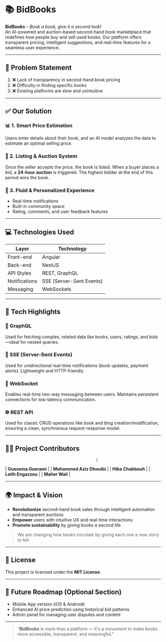 # 📚 BidBooks

**BidBooks** – *Book a book, give it a second look!*  
An AI-powered and auction-based second-hand book marketplace that redefines how people buy and sell used books. Our platform offers transparent pricing, intelligent suggestions, and real-time features for a seamless user experience.

---

## 🧩 Problem Statement

1. ❌ Lack of transparency in second-hand book pricing  
2. ❌ Difficulty in finding specific books  
3. ❌ Existing platforms are slow and unintuitive  

---

## ✅ Our Solution

### 📊 1. Smart Price Estimation
Users enter details about their book, and an AI model analyzes the data to estimate an optimal selling price.

### 🛒 2. Listing & Auction System
Once the seller accepts the price, the book is listed. When a buyer places a bid, a **24-hour auction** is triggered. The highest bidder at the end of this period wins the book.

### 💬 3. Fluid & Personalized Experience
- Real-time notifications  
- Built-in community space  
- Rating, comments, and user feedback features  

---

## 💻 Technologies Used

| Layer         | Technology     |
|---------------|----------------|
| Front-end     | Angular         |
| Back-end      | NestJS          |
| API Styles    | REST, GraphQL   |
| Notifications| SSE (Server-Sent Events) |
| Messaging     | WebSockets      |

---

## 🧠 Tech Highlights

### 🧾 GraphQL
Used for fetching complex, related data like books, users, ratings, and bids—ideal for nested queries.

### 🔔 SSE (Server-Sent Events)
Used for unidirectional real-time notifications (book updates, payment alerts). Lightweight and HTTP-friendly.

### 💬 WebSocket
Enables real-time two-way messaging between users. Maintains persistent connections for low-latency communication.

### 🌐 REST API
Used for classic CRUD operations like book and blog creation/modification, ensuring a clean, synchronous request-response model.

---

## 👨‍💻 Project Contributors
                                             |
| **Oussema Guerami**  |
| **Mohammed Aziz Dhouibi** | 
| **Hiba Chabbouh**     | 
| **Leith Engazzou**    | 
| **Maher Wali**        | 

---

## 🌍 Impact & Vision

- **Revolutionize** second-hand book sales through intelligent automation and transparent auctions  
- **Empower** users with intuitive UX and real-time interactions  
- **Promote sustainability** by giving books a second life  

> We are changing how books circulate by giving each one a new story to tell.

---

## 🧾 License

This project is licensed under the **MIT License**.

---

## 🚀 Future Roadmap (Optional Section)

- Mobile App version (iOS & Android)
- Enhanced AI price prediction using historical bid patterns
- Admin panel for managing user disputes and content

---

> “**BidBooks** is more than a platform — it's a movement to make books more accessible, transparent, and meaningful.”

